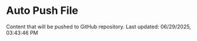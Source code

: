 # Auto Push File

Content that will be pushed to GitHub repository.
Last updated: 06/29/2025, 03:43:46 PM